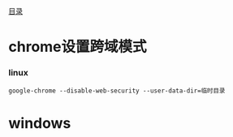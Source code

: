 [目录](./)
# chrome设置跨域模式

### linux

```
google-chrome --disable-web-security --user-data-dir=临时目录
```

# windows